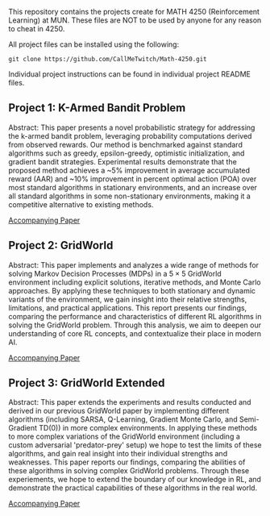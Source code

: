 This repository contains the projects create for MATH 4250 (Reinforcement Learning) at MUN. These files are NOT to be used by anyone for any reason to cheat in 4250. 

All project files can be installed using the following:
```
git clone https://github.com/CallMeTwitch/Math-4250.git
```

Individual project instructions can be found in individual project README files.

## Project 1: K-Armed Bandit Problem
Abstract: This paper presents a novel probabilistic strategy for addressing the k-armed bandit problem, leveraging probability computations derived from observed rewards. Our method is benchmarked against standard algorithms such as greedy, epsilon-greedy, optimistic initialization, and gradient bandit strategies. Experimental results demonstrate that the proposed method achieves a ~5\% improvement in average accumulated reward (AAR) and ~10\% improvement in percent optimal action (POA) over most standard algorithms in stationary environments, and an increase over all standard algorithms in some non-stationary environments, making it a competitive alternative to existing methods.

[Accompanying Paper](<K-Armed Bandit Problem/Math_4250_Project_1.pdf>)

## Project 2: GridWorld
Abstract: This paper implements and analyzes a wide range of methods for solving Markov Decision Processes (MDPs) in a $5 \times 5$ GridWorld environment including explicit solutions, iterative methods, and Monte Carlo approaches. By applying these techniques to both stationary and dynamic variants of the environment, we gain insight into their relative strengths, limitations, and practical applications. This report presents our findings, comparing the performance and characteristics of different RL algorithms in solving the GridWorld problem. Through this analysis, we aim to deepen our understanding of core RL concepts, and contextualize their place in modern AI.

[Accompanying Paper](<GridWorld/Math_4250_Project_2.pdf>)

## Project 3: GridWorld Extended
Abstract: This paper extends the experiments and results conducted and derived in our previous GridWorld paper by implementing different algorithms (including SARSA, Q-Learning, Gradient Monte Carlo, and Semi-Gradient $\text{TD}(0)$) in more complex environments. In applying these methods to more complex variations of the GridWorld environment (including a custom adversarial 'predator-prey' setup) we hope to test the limits of these algorithms, and gain real insight into their individual strengths and weaknesses. This paper reports our findings, comparing the abilities of these algorithms in solving complex GridWorld problems. Through these experiements, we hope to extend the boundary of our knowledge in RL, and demonstrate the practical capabilities of these algorithms in the real world.

[Accompanying Paper](<GridWorldExtended/Math_4250_Project_3.pdf>)
